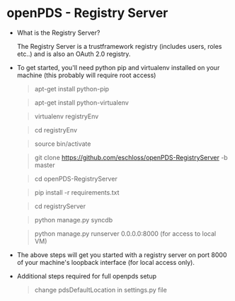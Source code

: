 openPDS - Registry Server
======================================

* What is the Registry Server?
 
    The Registry Server is a trustframework registry (includes users, roles etc..) and is also an OAuth 2.0 registry.

* To get started, you'll need python pip and virtualenv installed on your machine (this probably will require root access)

    >apt-get install python-pip
    
    >apt-get install python-virtualenv

    >virtualenv registryEnv
    
    >cd registryEnv
    
    >source bin/activate
    
    >git clone https://github.com/eschloss/openPDS-RegistryServer -b master

    >cd openPDS-RegistryServer
    
    >pip install -r requirements.txt

    >cd registryServer
    
    >python manage.py syncdb
    
    >python manage.py runserver 0.0.0.0:8000 (for access to local VM)
    
* The above steps will get you started with a registry server on port 8000 of your machine's loopback interface (for local access only).

* Additional steps required for full openpds setup
    
    >change pdsDefaultLocation in settings.py file
    
        
    

